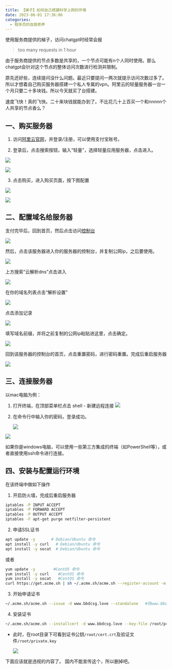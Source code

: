 ```yaml
---
title: 【梯子】如何自己搭建科学上网的环境
date: 2023-06-01 17:36:06
categories:
  - 程序员的自我修养
---
```



使用服务商提供的梯子，访问chatgpt时经常会报

> too many requests in 1 hour

由于服务商提供的节点多数是共享的，一个节点可能有n个人同时使用。那么chatgpt会针对这个节点的整体访问次数进行检测并限制。

原先还好些，连续提问没什么问题。最近只要提问一两次就提示访问次数过多了。所以才想着自己购买服务器搭建一个私人专属的vpn。阿里云的轻量服务器一台一个月只要二十多块钱。所以今天就买了台搭建。

速度飞快！真的飞快。二十来块钱就能办到了。不比花几十上百买一个和nnnnn个人共享的节点香么？

## 一、购买服务器

1. 访问[阿里云官网](https://account.aliyun.com/login/login.htm)，并登录/注册，可以使用支付宝账号。

2. 登录后，点击搜索按钮，输入“轻量”，选择轻量应用服务器，点击进入。

![](/images/image-20230601174936839.png)

![](/images/image-20230601175000006.png)

3. 点击购买，进入购买页面，按下图配置

![](/images/image-20230601175901947.png)

![](/images/image-20230601175941578.png)

## 二、配置域名给服务器

支付完毕后，回到首页，然后点击访问[控制台](https://swas.console.aliyun.com/servers#/servers)

![](/images/image-20230601180146737.png)

然后，点击该服务器进入你的服务器的控制台，并复制公网ip，之后要使用。

![](/images/image-20230602103125381.png)

上方搜索“云解析dns”点击进入

![](/images/image-20230601181352576.png)

在你的域名列表点击“解析设置”

![](/images/image-20230601181524781.png)

点击添加记录

![](/images/image-20230601181615869.png)

填写域名前缀，并将之前复制的公网ip粘贴进这里，点击确定。

![](/images/image-20230601181950203.png)

回到该服务器的控制台的首页，点击重置密码，进行密码重置。完成后重启服务器

![](/images/image-20230602103630203.png)

## 三、连接服务器

以mac电脑为例：

1. 打开终端，在顶部菜单栏点击 shell - 新建远程连接
   ![](/images/image-20230602104631701.png)
   
4. 在命令行中输入你的密码，登录成功。

   ![](/images/image-20230602104704928.png)

![](/images/image-20230602104751024.png)

如果你是windows电脑，可以使用一些第三方集成的终端（如PowerShell等），或者直接使用ssh命令进行连接。

## 四、安装与配置运行环境

在该终端中做如下操作

1. 开启防火墙，完成后重启服务器

```bash
iptables -P INPUT ACCEPT 
iptables -P FORWARD ACCEPT 
iptables -P OUTPUT ACCEPT 
iptables -F apt-get purge netfilter-persistent
```

2. 申请SSL证书

```bash
apt update -y       # Debian/Ubuntu 命令 
apt install -y curl   # Debian/Ubuntu 命令 
apt install -y socat  # Debian/Ubuntu 命令 
```
或者
```bash
yum update -y        #CentOS 命令 
yum install -y curl    #CentOS 命令 
yum install -y socat   #CentOS 命令 
curl https://get.acme.sh | sh ~/.acme.sh/acme.sh --register-account -m example@xx.com（example@xx.com替换成自己的邮箱）
```

3. 开始申请证书

```bash
~/.acme.sh/acme.sh --issue -d www.bbdcsg.love --standalone   #将www.bbdcsg.love替换成自己解析好的域名
```

4. 安装证书

```bash
~/.acme.sh/acme.sh --installcert -d www.bbdcsg.love --key-file /root/private.key --fullchain-file /root/cert.crt    #www.bbdcsg.love替换成自己解析好的域名
```

- 此时，在root目录下可看到证书公钥`/root/cert.crt`及验证文件`/root/private.key`

  ![](/images/image-20230602144942812.png)



下面应该就是违规的内容了。
国内不能宣传这个，所以删掉吧。

<!--
5. 安装X-UI面板，并通过终端的界面，设置用户名、密码、端口等等。

```bash
bash <(curl -Ls https://raw.githubusercontent.com/vaxilu/x-ui/master/install.sh)
```

使用方法是输入x-ui，然后输入对应的命令，根据命令提示进行设置，这里就不操作了。

![](/images/image-20230602112659353.png)


## 五、在浏览器中访问X-UI面板

在浏览器中输入`ip:端口号`或者`域名:端口号`访问链接

如，我配置的域名为`www.abc.com`，配置的端口为1111，那么就是www.abc.com:1111

输入你设置的用户名、密码，登录成功后，点击“+”，并确认。

点击 “入站列表 - 详细信息 - 查看”，点击“复制链接”

![](/images/image-20230602111206014.png)

![](/images/image-20230602111309441.png)





## 六、安装基于v2ray核心的GUI工具

下载链接：[点击这里](https://v2xtls.org/v2ray-mac%E5%AE%A2%E6%88%B7%E7%AB%AF%E4%B8%8B%E8%BD%BD/)

几个工具功能都差不多，是我实测都比较好用的工具。配置方法也都差不多。

这里我下的是V2rayU

![](/images/image-20230602110105457.png)

下载完成后安装，安装完成后，在顶部会出现一个小图标

![](/images/image-20230602110240046.png)

点击它，点击“从粘贴板导入”

![](/images/image-20230602111402327.png)

然后，在服务器列表中就会出现，点击选中它，表示我们用这个服务器进行代理。

![](/images/image-20230602111721165.png)

点击Turn v2ray-core on，即可开启代理。

![](/images/image-20230602111823919.png)

最后，选择路由设置 - 路由模式 - 绕过大陆和局域网 即可。

![](/images/image-20230602112123713.png)

然后就可以访问外站了，速度飞快，但是不可以干坏事。

![](/images/image-20230602112227127.png)

-->